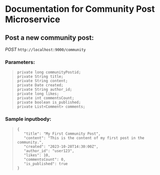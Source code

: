 # Documentation for Community Post Microservice

## Post a new community post: 
*POST* `http://localhost:9000/community`

### Parameters:
> ```
> private long communityPostid;
> private String title;
> private String content;
> private Date created;
> private String author_id;
> private long likes;
> private int commentsCount;
> private boolean is_published;
> private List<Comment> comments;
> ```

### Sample inputbody: 
> ```
> {
>    "title": "My First Community Post",
>    "content": "This is the content of my first post in the community.",
>    "created": "2023-10-28T14:30:00Z",
>    "author_id": "user123",
>    "likes": 10,
>    "commentsCount": 0,
>    "is_published": true
> }
> ```
